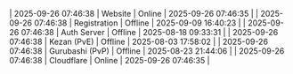| 2025-09-26 07:46:38 | Website | Online | 2025-09-26 07:46:35 |
| 2025-09-26 07:46:38 | Registration | Offline | 2025-09-09 16:40:23 |
| 2025-09-26 07:46:38 | Auth Server | Offline | 2025-08-18 09:33:31 |
| 2025-09-26 07:46:38 | Kezan (PvE) | Offline | 2025-08-03 17:58:02 |
| 2025-09-26 07:46:38 | Gurubashi (PvP) | Offline | 2025-08-23 21:44:06 |
| 2025-09-26 07:46:38 | Cloudflare | Online | 2025-09-26 07:46:35 |
